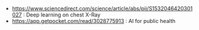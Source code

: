 

- https://www.sciencedirect.com/science/article/abs/pii/S1532046420301027 : Deep learning on chest X-Ray
- https://app.getpocket.com/read/3028775913 : AI for public health